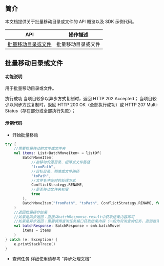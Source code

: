 ## 简介

本文档提供关于批量移动目录或文件的 API 概览以及 SDK 示例代码。

| API                                                          | 操作描述                         |
| ------------------------------------------------------------ | -------------------------------- |
| [批量移动目录或文件](https://cloud.tencent.com/document/product/1339/71260) | 批量移动目录或文件         |

## 批量移动目录或文件

#### 功能说明

用于批量移动目录或文件。

执行成功
当项目较多以异步方式复制时，返回 HTTP 202 Accepted；
当项目较少以同步方式复制时，返回 HTTP 200 OK（全部执行成功）或 HTTP 207 Multi-Status（存在部分或全部执行失败）；

#### 示例代码

* 开始批量移动
```kotlin
try {
    //需要批量移动的文件或文件夹
    val items: List<BatchMoveItem> = listOf(
        BatchMoveItem(
            //被移动的源目录、相簿或文件路径
            "fromPath",
            //目标目录、相簿或文件路径
            "toPath",
            //文件名冲突时的处理方式
            ConflictStrategy.RENAME,
            //是否移动文件夹权限
            true
        ),
        BatchMoveItem("fromPath", "toPath", ConflictStrategy.RENAME, false)
    )
    //返回批量操作结果
    //如果是同步返回：直接从batchResponse.result中获取结果内容即可
    //如果是异步返回：需要调用查询任务接口获取结果内容（一般为轮询查询任务，直到查询到任务结果）
    val batchResponse: BatchResponse = smh.batchMove(
        items = items
    )
} catch (e: Exception) {
    e.printStackTrace()
}
```

* 查询任务
详细使用请参考 ”异步处理文档“
